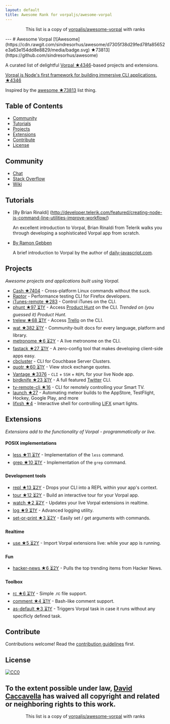```yaml
---
layout: default
title: Awesome Rank for vorpaljs/awesome-vorpal
---
```


<p align="center">
	This list is a copy of <a href="https://github.com/vorpaljs/awesome-vorpal">vorpaljs/awesome-vorpal</a> with ranks
</p>
---
# Awesome Vorpal [![Awesome](https://cdn.rawgit.com/sindresorhus/awesome/d7305f38d29fed78fa85652e3a63e154dd8e8829/media/badge.svg) ★73813](https://github.com/sindresorhus/awesome)

A curated list of delightful [Vorpal ★4346](https://github.com/dthree/vorpal)-based projects and extensions.

[Vorpal is Node's first framework for building immersive CLI applications. ★4346](https://github.com/dthree/vorpal)

Inspired by the [awesome ★73813](https://github.com/sindresorhus/awesome) list thing.

## Table of Contents

- [Community](#community)
- [Tutorials](#tutorials)
- [Projects](#projects)
- [Extensions](#extensions)
- [Contribute](#contribute)
- [License](#license)

## Community

- [Chat](https://gitter.im/dthree/vorpal)
- [Stack Overflow](http://stackoverflow.com/questions/tagged/vorpal.js)
- [Wiki](https://github.com/dthree/vorpal/wiki)

## Tutorials

- [By Brian Rinaldi] (http://developer.telerik.com/featured/creating-node-js-command-line-utilities-improve-workflow/)

  An excellent introduction to Vorpal, Brian Rinaldi from Telerik walks you through developing a sophisticated Vorpal app from scratch.

- [By Ramon Gebben](http://daily-javascript.com/articles/vorpal/)

  A brief introduction to Vorpal by the author of [daily-javascript.com](daily-javascript.com).

## Projects

*Awesome projects and applications built using Vorpal.*

- [Cash ★7404](https://github.com/dthree/cash) - Cross-platform Linux commands without the suck.
- [Raptor](https://developer.mozilla.org/en-US/Firefox_OS/Automated_testing/Raptor) - Performance testing CLI for Firefox developers.
- [iTunes-remote ★283](https://github.com/mischah/itunes-remote) - Control iTunes on the CLI.
- [phunt ★97 ⏳1Y](https://github.com/Kristories/phunt) - Access [Product Hunt](https://www.producthunt.com/) on the CLI. *Trended on (you guessed it) Product Hunt.*
- [trelew ★68 ⏳1Y](https://github.com/websitesfortrello/trelew) - Access [Trello](https://trello.com/) on the CLI.
- [wat ★382 ⏳1Y](https://github.com/dthree/wat) - Community-built docs for every language, platform and library.
- [metronome ★6 ⏳2Y](https://github.com/AljoschaMeyer/metronome-cli) - A live metronome on the CLI.
- [fastack ★27 ⏳1Y](https://github.com/fastack/cli) - A zero-config tool that makes developing client-side apps easy.
- [cbcluster](https://www.npmjs.com/package/cbcluster) - CLI for Couchbase Server Clusters.
- [quotr ★60 ⏳1Y](https://github.com/andrerpena/quotr) - View stock exchange quotes.
- [Vantage ★3376](https://github.com/dthree/vantage) - `CLI` + `SSH` + `REPL` for your live Node app.
- [birdknife ★23 ⏳1Y](https://github.com/vanita5/birdknife) - A full featured [Twitter](https://twitter.com/) CLI.
- [tv-remote-cli ★16](https://github.com/Glavin001/tv-remote-cli) - CLI for remotely controlling your Smart TV.
- [launch ★27](https://github.com/NewSpring/meteor-launch) - Automating meteor builds to the AppStore, TestFlight, Hockey, Google Play, and more
- [lifxsh ★4](https://github.com/ristomatti/lifxsh) - Interactive shell for controlling [LIFX](http://www.lifx.com) smart lights.

## Extensions

*Extensions add to the functionality of Vorpal - programmatically or live.*

#### POSIX implementations

- [less ★11 ⏳1Y](https://github.com/vorpaljs/vorpal-less) - Implementation of the `less` command.
- [grep ★10 ⏳1Y](https://github.com/vorpaljs/vorpal-grep) - Implementation of the `grep` command.

#### Development tools

- [repl ★13 ⏳2Y](https://github.com/vorpaljs/vorpal-repl) - Drops your CLI into a REPL within your app's context.
- [tour ★12 ⏳2Y](https://github.com/vorpaljs/vorpal-tour) - Build an interactive tour for your Vorpal app.
- [watch ★2 ⏳2Y](https://github.com/vantagejs/vantage-watch) - Updates your live Vorpal extensions in realtime.
- [log ★9 ⏳1Y](https://github.com/AljoschaMeyer/vorpal-log) - Advanced logging utility.
- [set-or-print ★3 ⏳2Y](https://github.com/AljoschaMeyer/vorpal-setorprint) - Easily set / get arguments with commands.

#### Realtime

- [use ★5 ⏳2Y](https://github.com/vorpaljs/vorpal-use) - Import Vorpal extensions live: while your app is running.

#### Fun

- [hacker-news ★6 ⏳2Y](https://github.com/vorpaljs/vorpal-hacker-news) - Pulls the top trending items from Hacker News.

#### Toolbox
- [rc ★6 ⏳1Y](https://github.com/subk/vorpal-rc) - Simple .rc file support.
- [comment ★4 ⏳1Y](https://github.com/subk/vorpal-comment) - Bash-like comment support.
- [as-default ★3 ⏳1Y](https://github.com/ialpert/vorpal-as-default) - Triggers Vorpal task in case it runs without any specificly defined task.

## Contribute

Contributions welcome! Read the [contribution guidelines](https://github.com/vorpaljs/awesome-vorpal/blob/master/contributing.md) first.

## License

[![CC0](http://i.creativecommons.org/p/zero/1.0/88x31.png)](http://creativecommons.org/publicdomain/zero/1.0/)

To the extent possible under law, [David Caccavella](https://github.com/dthree) has waived all copyright and related or neighboring rights to this work.
---
<p align="center">
	This list is a copy of <a href="https://github.com/vorpaljs/awesome-vorpal">vorpaljs/awesome-vorpal</a> with ranks
</p>
